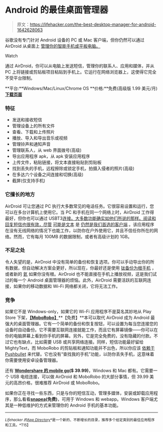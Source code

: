# Android 的最佳桌面管理器

> 原文：<https://lifehacker.com/the-best-desktop-manager-for-android-1642628063>

谷歌没有专门针对 Android 设备的 PC 或 Mac 客户端，但你仍然可以通过 AirDroid 从桌面上 [管理你的智能手机或平板电脑。](https://lifehacker.com/airdroid-2-lands-at-google-play-brings-web-based-remot-481662650)

Watch

通过 AirDroid，你可以从电脑上发送短信，管理你的联系人、应用和媒体，并从 PC 上将链接或剪贴板项目粘贴到手机上。它运行在网络浏览器上，这使得它完全不受平台限制。

**平台:**Windows/Mac/Linux/Chrome OS
**价格:**免费(高级版 1.99 美元/月)
[**下载页面**](https://play.google.com/store/apps/details?id=com.sand.airdroid&hl=en)

### 特征

*   发送和接收短信
*   管理设备上的所有文件
*   查看、下载和上传照片
*   播放、导入和导出音乐或视频
*   管理铃声和通知声音
*   管理联系人，从 web 界面拨号(高级)
*   导出应用程序 apk，从 apk 安装应用程序
*   上传文件，粘贴链接，将文本直接粘贴到剪贴板
*   找到丢失的手机，远程擦除或锁定手机，拍摄入侵者的照片(高级)
*   在多达六个设备之间连接和切换(高级)
*   截屏(仅支持手机)

### 它擅长的地方

AirDroid 可让您通过 PC 执行大多数常见的电话任务。它很容易设置和运行，您可以在多台计算机上使用它。当 PC 和手机在同一个网络上时，AirDroid 工作得最好，但你也可以通过 USBT3[连接。大多数功能确实如他们所说的那样。阅读和回复短信也很有效，尽管](http://help.airdroid.com/customer/portal/articles/1296187-how-to-use-airdroid-without-wi-fi-or-other-network-connection-) [可能是文本](http://mightytext.net/) 是 [仍然是我们首选的客户端](http://lifehacker.com/the-best-way-to-text-from-your-computer-on-android-1572831393) 。该应用程序在没有无线网络的情况下也能工作，以防你在户外使用它，并且不信任你所在的网络。然而，它有每月 100MB 的数据限制，或者有高级计划的 1GB。

### 不足之处

令人失望的是，AirDroid 中没有简单的备份和恢复选项。你可以手动导出你的所有数据，但自动解决方案会更好，所以现在，你最好还是使用 [钛备份为根手机](https://lifehacker.com/the-best-backup-app-for-android-5840664) ，或者新的 [氦](https://play.google.com/store/apps/details?id=com.koushikdutta.backup&hl=en) 如果你没有根。AirDroid 也不能直接在手机上播放视频，这是我们试过的每一个 Android 桌面管理器的烦恼。此外，AirDroid 需要活跃的互联网连接，如果你的移动数据和 Wi-Fi 网络都关闭，它将无法工作。

### 竞争

如果它不是 Windows-only，如果它的 Wi-Fi 应用程序不是莫名其妙地从 Play Store 下架，[**【MoboRobo】**](http://www.moborobo.com/)**【免费】**本可以取代 AirDroid 成为 Android 最强大的桌面管理器。它有一个简单的备份和恢复按钮，可以设置为每当您连接您的设备时自动备份。它不需要互联网连接就能工作，而且它有屏幕镜像——你可以在你的电脑屏幕上看到你手机的屏幕。另外，它是完全免费的，没有隐藏的付款。不过它也有缺点，比如需要 USB 或共享网络连接。同样，短信功能最好留给 MightyText，而 MoboRobo 的剪贴板和通知功能并不出色，所以你应该 [依赖于 Pushbullet](http://lifehacker.com/how-to-use-pushbullet-to-get-notified-of-anything-on-an-1548595270) 来代替。它也没有“查找我的手机”功能，以防你丢失手机，这意味着你需要使用安卓设备管理器。

还有 [**Wondershare 的 mobile go**](http://www.wondershare.com/android-manager/)**($ 39.99)**，Windows 和 Mac 都有。它需要一个 USB 电缆连接，可以做 AirDroid 和 MoboRobo 的大部分事情，但 39.99 美元的高昂价格，很难推荐 AirDroid 或 MoboRobo。

如果你正在寻找一些东西，只是与你的短信互动，管理多媒体，安装或卸载应用程序，那么看看[**snapea**](http://snappea.com/)**(免费)**，可用于 Windows 和 webapp。Windows 客户端尤其是一种低维护的方式来管理你的 Android 手机的基本功能。

* * *

<small>*Lifehacker 的*</small>[<small>*App Directory*</small>](http://lifehacker.com/the-lifehacker-app-directory-curates-the-best-apps-for-5803257)<small>*是一个新的、不断增长的目录，推荐多个给定类别的最佳应用程序和工具。*T15】</small>